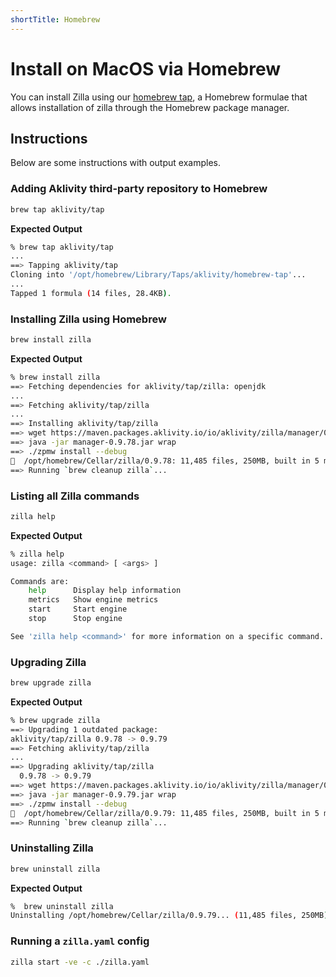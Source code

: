 ```yaml
---
shortTitle: Homebrew
---
```


# Install on MacOS via Homebrew

You can install Zilla using our [homebrew tap](https://github.com/aklivity/homebrew-tap), a Homebrew formulae that allows installation of zilla through the Homebrew package manager.

## Instructions

Below are some instructions with output examples.

### Adding Aklivity third-party repository to Homebrew

```bash
brew tap aklivity/tap
```

**Expected Output**

```bash
% brew tap aklivity/tap
...
==> Tapping aklivity/tap
Cloning into '/opt/homebrew/Library/Taps/aklivity/homebrew-tap'...
...
Tapped 1 formula (14 files, 28.4KB).
```

### Installing Zilla using Homebrew

```bash
brew install zilla
```

**Expected Output**

```bash
% brew install zilla
==> Fetching dependencies for aklivity/tap/zilla: openjdk
...
==> Fetching aklivity/tap/zilla
...
==> Installing aklivity/tap/zilla
==> wget https://maven.packages.aklivity.io/io/aklivity/zilla/manager/0.9.78/manager-0.9.78.jar
==> java -jar manager-0.9.78.jar wrap
==> ./zpmw install --debug
🍺  /opt/homebrew/Cellar/zilla/0.9.78: 11,485 files, 250MB, built in 5 minutes 25 seconds
==> Running `brew cleanup zilla`...
```

### Listing all Zilla commands

```bash
zilla help
```

**Expected Output**

```bash
% zilla help
usage: zilla <command> [ <args> ]

Commands are:
    help      Display help information
    metrics   Show engine metrics
    start     Start engine
    stop      Stop engine

See 'zilla help <command>' for more information on a specific command.
```

### Upgrading Zilla

```bash
brew upgrade zilla
```

**Expected Output**

```bash
% brew upgrade zilla
==> Upgrading 1 outdated package:
aklivity/tap/zilla 0.9.78 -> 0.9.79
==> Fetching aklivity/tap/zilla
...
==> Upgrading aklivity/tap/zilla
  0.9.78 -> 0.9.79
==> wget https://maven.packages.aklivity.io/io/aklivity/zilla/manager/0.9.79/manager-0.9.79.jar
==> java -jar manager-0.9.79.jar wrap
==> ./zpmw install --debug
🍺  /opt/homebrew/Cellar/zilla/0.9.79: 11,485 files, 250MB, built in 5 minutes 1 second
==> Running `brew cleanup zilla`...
```

### Uninstalling Zilla

```bash
brew uninstall zilla
```

**Expected Output**

```bash
%  brew uninstall zilla
Uninstalling /opt/homebrew/Cellar/zilla/0.9.79... (11,485 files, 250MB)
``` 

### Running a `zilla.yaml` config

```bash
zilla start -ve -c ./zilla.yaml
```